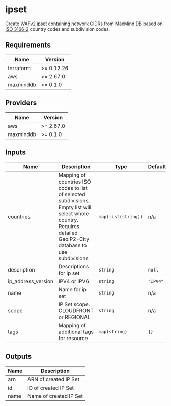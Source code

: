 # ipset

Create [WAFv2 ipset](https://docs.aws.amazon.com/waf/latest/APIReference/API_IPSet.html) containing network CIDRs from MaxMind DB based on [ISO 3166-2](https://en.wikipedia.org/wiki/ISO_3166-2) country codes and subdivision codes.

## Requirements

| Name | Version |
|------|---------|
| terraform | >= 0.12.26 |
| aws | >= 2.67.0 |
| maxminddb | >= 0.1.0 |

## Providers

| Name | Version |
|------|---------|
| aws | >= 2.67.0 |
| maxminddb | >= 0.1.0 |

## Inputs

| Name | Description | Type | Default | Required |
|------|-------------|------|---------|:--------:|
| countries | Mapping of countries ISO codes to list of selected subdivisions. Empty list will select whole country. Requires detailed GeoIP2-City database to use subdivisions | `map(list(string))` | n/a | yes |
| description | Descriptions for ip set | `string` | `null` | no |
| ip\_address\_version | IPV4 or IPV6 | `string` | `"IPV4"` | no |
| name | Name for ip set | `string` | n/a | yes |
| scope | IP Set scope. CLOUDFRONT or REGIONAL | `string` | n/a | yes |
| tags | Mapping of additional tags for resource | `map(string)` | `{}` | no |

## Outputs

| Name | Description |
|------|-------------|
| arn | ARN of created IP Set |
| id | ID of created IP Set |
| name | Name of created IP Set |
